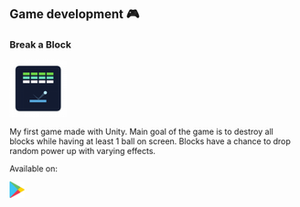 ## Game development :video_game:

### Break a Block

<img src="https://github.com/AndrejVysinsky/AndrejVysinsky/blob/master/Assets/Images/breakablock_icon.png?raw=true" width="100"/>

My first game made with Unity. Main goal of the game is to destroy all blocks while having at least 1 ball on screen. Blocks have a chance to drop random power up with varying effects.

Available on:

[<img align="left" alt="Google Play" width="26px" src="https://github.com/AndrejVysinsky/AndrejVysinsky/blob/master/Assets/Images/google_play_icon.png?raw=true" />][webdevplaylist]

[webdevplaylist]: https://play.google.com/store/apps/details?id=com.RndBeans.BreakaBlock